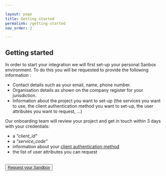 ```yaml
---

layout: page
title: Getting started
permalink: /getting-started
nav_order: 2

---
```


<a name="Onboarding"></a>
## Getting started

In order to start your integration we will first set-up your personal Sanbox environment. To do this you will be requested to provide the following information :  

<ul>
  <li>Contact details such as your email, name, phone number.</li>
  <li>Organisation details as shown on the company register for your jurisdiction.</li>
  <li>Information about the project you want to set-up (the services you want to use, the client authentication method you want to set-up, the user attributes you want to request, ...)</li>
</ul>

Our onboarding team will review your project and get in touch within 3 days with your credentials:
<ul>
  <li>a <i>"client_id"</i></li>
  <li>a <i>"service_code"</i></li>
  <li>information about your <a href="https://belgianmobileid.github.io/slate/v2/test2#selecting-your-client-authentication-method" target="blank">client authentication method</a></li>
  <li>the list of user attributes you can request</li>
</ul>

<br><button type="button"><a href="https://docs.google.com/forms/d/e/1FAIpQLSdyfhKiiehNg4DhFzhQeHaj9EG2VeFoyPNVaI-TSwnG5WlFfw/viewform" target="blank">Request your Sandbox</a></button></br>


